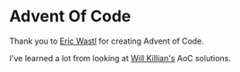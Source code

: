 # Advent Of Code

Thank you to [Eric Wastl](https://was.tl/) for creating Advent of Code.

I've learned a lot from looking at [Will Killian's](https://github.com/willkill07/AdventOfCode2024) AoC solutions.
